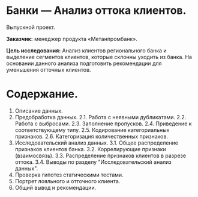 # Банки — Анализ оттока клиентов.
Выпускной проект.

**Заказчик:** менеджер продукта «Метанпромбанк».  

**Цель исследования:** Анализ клиентов регионального банка и выделение сегментов клиентов, которые склонны уходить из банка. На основании данного анализа подготовить рекомендации для уменьшения отточных клиентов.

<a id='#step0'></a> 
# Содержание.
1. Описание данных.
2. Предобработка данных.
    2.1. Работа с неявными дубликатами.
    2.2. Работа с выбросами.
    2.3. Заполнение пропусков. 
    2.4. Приведение к соответствующему типу.
    2.5. Кодирование категориальных признаков.
    2.6. Категоризация количественных признаков.
3. Исследовательский анализ данных.
    3.1. Общее распределение признаков клиентов банка.
    3.2. Коррелирующие признаки (взаимосвязь).
    3.3. Распределение признаков клиентов в разрезе оттока.
    3.4. Выводы по разделу "Исследовательский анализ данных".
4. Проверка гипотез статическими тестами.
5. Портрет лояльного и отточного клиента.
5. Общий вывод и рекомендации.
